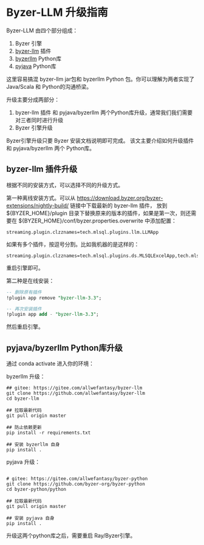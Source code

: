 # Byzer-LLM 升级指南

Byzer-LLM 由四个部分组成：

1. Byzer 引擎
2. [byzer-llm](https://github.com/byzer-org/byzer-extension/tree/master/byzer-llm) 插件
3. [byzerllm](https://github.com/allwefantasy/byzer-llm) Python库
4. [pyjava](https://github.com/byzer-org/byzer-python/tree/master/python) Python库

这里容易搞混 byzer-llm jar包和 byzerllm Python 包。你可以理解为两者实现了 Java/Scala 和 Python的沟通桥梁。

升级主要分成两部分：

1. byzer-llm 插件 和  pyjava/byzerllm 两个Python库升级，通常我们我们需要对三者同时进行升级
2. Byzer 引擎升级

Byzer引擎升级只要 Byzer 安装文档说明即可完成。
该文主要介绍如何升级插件和 pyjava/byzerllm 两个 Python库。

## byzer-llm 插件升级

根据不同的安装方式，可以选择不同的升级方式。

第一种离线安装方式。可以从 https://download.byzer.org/byzer-extensions/nightly-build/ 链接中下载最新的 byzer-llm 插件，
放到 ${BYZER_HOME}/plugin 目录下替换原来的版本的插件，如果是第一次，则还需要在 ${BYZER_HOME}/conf/byzer.properties.overwrite 中添加配置：

```
streaming.plugin.clzznames=tech.mlsql.plugins.llm.LLMApp
```

如果有多个插件，按逗号分割。比如我机器的是这样的：

```
streaming.plugin.clzznames=tech.mlsql.plugins.ds.MLSQLExcelApp,tech.mlsql.plugins.assert.app.MLSQLAssert,tech.mlsql.plugins.shell.app.MLSQLShell,tech.mlsql.plugins.mllib.app.MLSQLMllib,tech.mlsql.plugins.llm.LLMApp,tech.mlsql.plugins.execsql.ExecSQLApp
```

重启引擎即可。

第二种是在线安装：

```sql
-- 删除原有插件
!plugin app remove "byzer-llm-3.3";

-- 再次安装插件
!plugin app add - "byzer-llm-3.3";
```

然后重启引擎。

## pyjava/byzerllm Python库升级

通过 conda activate 进入你的环境：

byzerllm 升级：

```shell
## gitee: https://gitee.com/allwefantasy/byzer-llm
git clone https://github.com/allwefantasy/byzer-llm
cd byzer-llm

## 拉取最新代码
git pull origin master

## 防止依赖更新
pip install -r requirements.txt

## 安装 byzerllm 自身
pip install .
```

pyjava 升级：

```shell

# gitee: https://gitee.com/allwefantasy/byzer-python 
git clone https://github.com/byzer-org/byzer-python
cd byzer-python/python

## 拉取最新代码
git pull origin master

## 安装 pyjava 自身
pip install .
```

升级这两个python库之后，需要重启 Ray/Byzer引擎。

